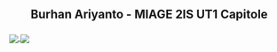 ## <p align="center">Burhan Ariyanto - MIAGE 2IS UT1 Capitole </p>

<a href="https://github.com/anuraghazra/github-readme-stats">
  <img align="center" src="https://github-readme-stats.vercel.app/api?username=ariyanto-99&theme=kacho_ga" />
</a>

<a href="https://github.com/anuraghazra/github-readme-stats">
  <img align="center" src="https://github-readme-stats.vercel.app/api/top-langs/?username=ariyanto-99&langs_count=8&theme=kacho_ga" />
</a>
